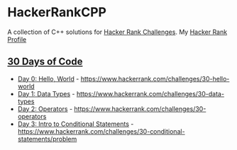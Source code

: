 # HackerRankCPP
A collection of C++ solutions for [Hacker Rank Challenges](https://www.hackerrank.com). My [Hacker Rank Profile](https://www.hackerrank.com/sbashar)

## [30 Days of Code](https://www.hackerrank.com/domains/tutorials/30-days-of-code)
* [Day 0: Hello, World](ThirtyDaysOfCode/HelloWorld) - https://www.hackerrank.com/challenges/30-hello-world
* [Day 1: Data Types](ThirtyDaysOfCode/DataTypes) - https://www.hackerrank.com/challenges/30-data-types
* [Day 2: Operators](ThirtyDaysOfCode/Operators) - https://www.hackerrank.com/challenges/30-operators
* [Day 3: Intro to Conditional Statements](ThirtyDaysOfCode/IntroToConditionalStatements) - https://www.hackerrank.com/challenges/30-conditional-statements/problem
